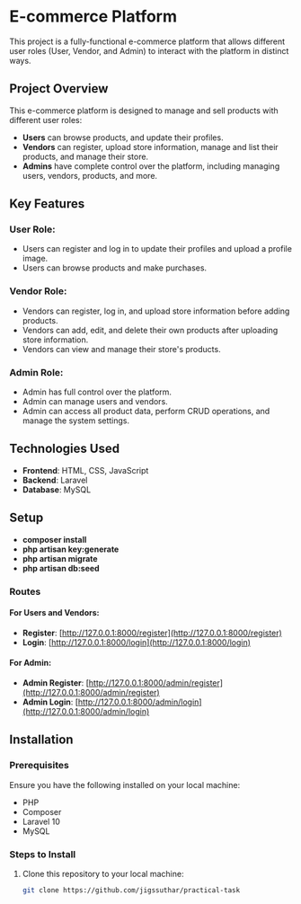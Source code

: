 # E-commerce Platform

This project is a fully-functional e-commerce platform that allows different user roles (User, Vendor, and Admin) to interact with the platform in distinct ways.

## Project Overview

This e-commerce platform is designed to manage and sell products with different user roles:

- **Users** can browse products,  and update their profiles.
- **Vendors** can register, upload store information, manage and list their products, and manage their store.
- **Admins** have complete control over the platform, including managing users, vendors, products, and more.

## Key Features

### User Role:
- Users can register and log in to update their profiles and upload a profile image.
- Users can browse products and make purchases.

### Vendor Role:
- Vendors can register, log in, and upload store information before adding products.
- Vendors can add, edit, and delete their own products after uploading store information.
- Vendors can view and manage their store's products.

### Admin Role:
- Admin has full control over the platform.
- Admin can manage users and vendors.
- Admin can access all product data, perform CRUD operations, and manage the system settings.

## Technologies Used

- **Frontend**: HTML, CSS, JavaScript
- **Backend**: Laravel
- **Database**: MySQL

## Setup

- **composer install**
- **php artisan key:generate**
- **php artisan migrate**
- **php artisan db:seed**

### Routes

#### For Users and Vendors:
- **Register**: [http://127.0.0.1:8000/register](http://127.0.0.1:8000/register)
- **Login**: [http://127.0.0.1:8000/login](http://127.0.0.1:8000/login)

#### For Admin:
- **Admin Register**: [http://127.0.0.1:8000/admin/register](http://127.0.0.1:8000/admin/register)
- **Admin Login**: [http://127.0.0.1:8000/admin/login](http://127.0.0.1:8000/admin/login)

## Installation

### Prerequisites

Ensure you have the following installed on your local machine:
- PHP 
- Composer
- Laravel 10
- MySQL 

### Steps to Install

1. Clone this repository to your local machine:
   ```bash
   git clone https://github.com/jigssuthar/practical-task
